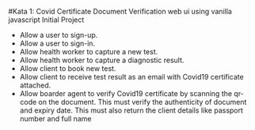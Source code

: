 #Kata 1: Covid Certificate Document Verification web ui using vanilla javascript Initial Project

*   Allow a user to sign-up.
*   Allow a user to sign-in.
*   Allow health worker to capture a new test.
*   Allow health worker to capture a diagnostic result.
*   Allow client to book new test.
*   Allow client to receive test result as an email with Covid19 certificate attached.
*   Allow boarder agent to verify Covid19 certificate by scanning the qr-code on the document. This must verify the authenticity of document and expiry date. This must also return the client details like passport number and full name
